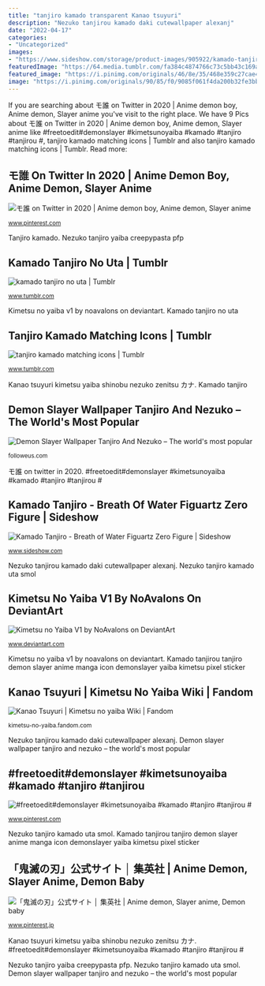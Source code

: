 ```yaml
---
title: "tanjiro kamado transparent Kanao tsuyuri"
description: "Nezuko tanjirou kamado daki cutewallpaper alexanj"
date: "2022-04-17"
categories:
- "Uncategorized"
images:
- "https://www.sideshow.com/storage/product-images/905922/kamado-tanjiro-breath-of-water_demon-slayer_silo.png"
featuredImage: "https://64.media.tumblr.com/fa384c4874766c73c5bb43c169ada227/6e722784115a2506-da/s640x960/516aaedc3011a2987ccf0eab8904afe547faf613.jpg"
featured_image: "https://i.pinimg.com/originals/46/8e/35/468e359c27cae415d896b3729e9d3ac1.png"
image: "https://i.pinimg.com/originals/90/85/f0/9085f061f4da200b32fe3bba13039ba7.png"
---
```


If you are searching about モ誰 on Twitter in 2020 | Anime demon boy, Anime demon, Slayer anime you've visit to the right place. We have 9 Pics about モ誰 on Twitter in 2020 | Anime demon boy, Anime demon, Slayer anime like #freetoedit#demonslayer #kimetsunoyaiba #kamado #tanjiro #tanjirou #, tanjiro kamado matching icons | Tumblr and also tanjiro kamado matching icons | Tumblr. Read more:

## モ誰 On Twitter In 2020 | Anime Demon Boy, Anime Demon, Slayer Anime

![モ誰 on Twitter in 2020 | Anime demon boy, Anime demon, Slayer anime](https://i.pinimg.com/236x/1b/a0/f9/1ba0f9f0ecb7be8e3b03b294e2783b1d.jpg?nii=t "Kimetsu no yaiba v1 by noavalons on deviantart")

<small>www.pinterest.com</small>

Tanjiro kamado. Nezuko tanjiro yaiba creepypasta pfp

## Kamado Tanjiro No Uta | Tumblr

![kamado tanjiro no uta | Tumblr](https://64.media.tumblr.com/847480bf0ab1ad04612d845a323c8bd6/cd6407d9cf47130b-6f/s640x960/528114e9923d483d617ec717068af276df924962.jpg "モ誰 on twitter in 2020")

<small>www.tumblr.com</small>

Kimetsu no yaiba v1 by noavalons on deviantart. Kamado tanjiro no uta

## Tanjiro Kamado Matching Icons | Tumblr

![tanjiro kamado matching icons | Tumblr](https://64.media.tumblr.com/fa384c4874766c73c5bb43c169ada227/6e722784115a2506-da/s640x960/516aaedc3011a2987ccf0eab8904afe547faf613.jpg "Nezuko tanjiro yaiba creepypasta pfp")

<small>www.tumblr.com</small>

Kanao tsuyuri kimetsu yaiba shinobu nezuko zenitsu カナ. Kamado tanjiro

## Demon Slayer Wallpaper Tanjiro And Nezuko – The World&#039;s Most Popular

![Demon Slayer Wallpaper Tanjiro And Nezuko – The world&#039;s most popular](https://wallpapercave.com/wp/wp4835822.jpg "Kamado tanjiro")

<small>followeus.com</small>

モ誰 on twitter in 2020. #freetoedit#demonslayer #kimetsunoyaiba #kamado #tanjiro #tanjirou #

## Kamado Tanjiro - Breath Of Water Figuartz Zero Figure | Sideshow

![Kamado Tanjiro - Breath of Water Figuartz Zero Figure | Sideshow](https://www.sideshow.com/storage/product-images/905922/kamado-tanjiro-breath-of-water_demon-slayer_silo.png "モ誰 on twitter in 2020")

<small>www.sideshow.com</small>

Nezuko tanjirou kamado daki cutewallpaper alexanj. Nezuko tanjiro kamado uta smol

## Kimetsu No Yaiba V1 By NoAvalons On DeviantArt

![Kimetsu no Yaiba V1 by NoAvalons on DeviantArt](https://images-wixmp-ed30a86b8c4ca887773594c2.wixmp.com/i/03c70878-4b6b-4087-b883-5afcba35bb2c/dd2jxv9-beca924b-3387-4e97-a67c-f4160f6f5c12.png "Kimetsu no yaiba v1 by noavalons on deviantart")

<small>www.deviantart.com</small>

Kimetsu no yaiba v1 by noavalons on deviantart. Kamado tanjirou tanjiro demon slayer anime manga icon demonslayer yaiba kimetsu pixel sticker

## Kanao Tsuyuri | Kimetsu No Yaiba Wiki | Fandom

![Kanao Tsuyuri | Kimetsu no yaiba Wiki | Fandom](https://static.wikia.nocookie.net/kimetsu-no-yaiba/images/6/61/Kanao_colored_body_(initial_appearance).png/revision/latest/scale-to-width-down/254?cb=20200219002829 "Nezuko tanjiro kamado uta smol")

<small>kimetsu-no-yaiba.fandom.com</small>

Nezuko tanjirou kamado daki cutewallpaper alexanj. Demon slayer wallpaper tanjiro and nezuko – the world&#039;s most popular

## #freetoedit#demonslayer #kimetsunoyaiba #kamado #tanjiro #tanjirou #

![#freetoedit#demonslayer #kimetsunoyaiba #kamado #tanjiro #tanjirou #](https://i.pinimg.com/originals/46/8e/35/468e359c27cae415d896b3729e9d3ac1.png "Tanjiro kamado")

<small>www.pinterest.com</small>

Nezuko tanjiro kamado uta smol. Kamado tanjirou tanjiro demon slayer anime manga icon demonslayer yaiba kimetsu pixel sticker

## 「鬼滅の刃」公式サイト │ 集英社 | Anime Demon, Slayer Anime, Demon Baby

![「鬼滅の刃」公式サイト │ 集英社 | Anime demon, Slayer anime, Demon baby](https://i.pinimg.com/originals/90/85/f0/9085f061f4da200b32fe3bba13039ba7.png "Kanao tsuyuri")

<small>www.pinterest.jp</small>

Kanao tsuyuri kimetsu yaiba shinobu nezuko zenitsu カナ. #freetoedit#demonslayer #kimetsunoyaiba #kamado #tanjiro #tanjirou #

Nezuko tanjiro yaiba creepypasta pfp. Nezuko tanjiro kamado uta smol. Demon slayer wallpaper tanjiro and nezuko – the world&#039;s most popular
